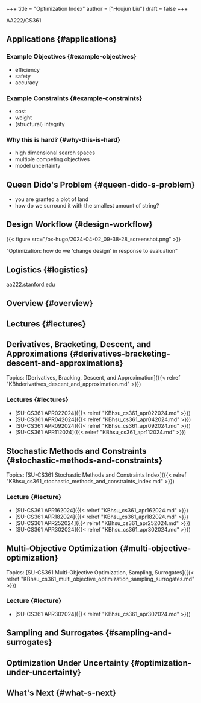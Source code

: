 +++
title = "Optimization Index"
author = ["Houjun Liu"]
draft = false
+++

AA222/CS361


## Applications {#applications}


### Example Objectives {#example-objectives}

-   efficiency
-   safety
-   accuracy


### Example Constraints {#example-constraints}

-   cost
-   weight
-   (structural) integrity


### Why this is hard? {#why-this-is-hard}

-   high dimensional search spaces
-   multiple competing objectives
-   model uncertainty


## Queen Dido's Problem {#queen-dido-s-problem}

-   you are granted a plot of land
-   how do we surround it with the smallest amount of string?


## Design Workflow {#design-workflow}

{{< figure src="/ox-hugo/2024-04-02_09-38-28_screenshot.png" >}}

"Optimization: how do we 'change design' in response to evaluation"


## Logistics {#logistics}

aa222.stanford.edu


## Overview {#overview}


## Lectures {#lectures}


## Derivatives, Bracketing, Descent, and Approximations {#derivatives-bracketing-descent-and-approximations}

Topics: [Derivatives, Bracking, Descent, and Approximation]({{< relref "KBhderivatives_descent_and_approximation.md" >}})


### Lectures {#lectures}

-   [SU-CS361 APR022024]({{< relref "KBhsu_cs361_apr022024.md" >}})
-   [SU-CS361 APR042024]({{< relref "KBhsu_cs361_apr042024.md" >}})
-   [SU-CS361 APR092024]({{< relref "KBhsu_cs361_apr092024.md" >}})
-   [SU-CS361 APR112024]({{< relref "KBhsu_cs361_apr112024.md" >}})


## Stochastic Methods and Constraints {#stochastic-methods-and-constraints}

Topics: [SU-CS361 Stochastic Methods and Constraints Index]({{< relref "KBhsu_cs361_stochastic_methods_and_constraints_index.md" >}})


### Lecture {#lecture}

-   [SU-CS361 APR162024]({{< relref "KBhsu_cs361_apr162024.md" >}})
-   [SU-CS361 APR182024]({{< relref "KBhsu_cs361_apr182024.md" >}})
-   [SU-CS361 APR252024]({{< relref "KBhsu_cs361_apr252024.md" >}})
-   [SU-CS361 APR302024]({{< relref "KBhsu_cs361_apr302024.md" >}})


## Multi-Objective Optimization {#multi-objective-optimization}

Topics: [SU-CS361 Multi-Objective Optimization, Sampling, Surrogates]({{< relref "KBhsu_cs361_multi_objective_optimization_sampling_surrogates.md" >}})


### Lecture {#lecture}

-   [SU-CS361 APR302024]({{< relref "KBhsu_cs361_apr302024.md" >}})


## Sampling and Surrogates {#sampling-and-surrogates}


## Optimization Under Uncertainty {#optimization-under-uncertainty}


## What's Next {#what-s-next}
